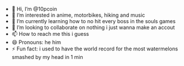 - 👋 Hi, I’m @10pcoin
- 👀 I’m interested in anime, motorbikes, hiking and music
- 🌱 I’m currently learning how to no hit every boss in the souls games
- 💞️ I’m looking to collaborate on nothing i just wanna make an accout
- 📫 How to reach me this i guess
- 😄 Pronouns: he him
- ⚡ Fun fact: i used to have the world record for the most watermelons smashed by my head in 1 min

<!---
10pcoin/10pcoin is a ✨ special ✨ repository because its `README.md` (this file) appears on your GitHub profile.
You can click the Preview link to take a look at your changes.
--->
